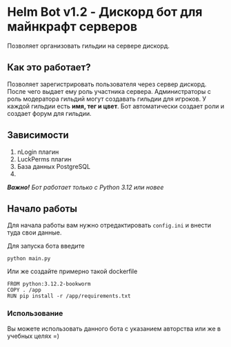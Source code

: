 # Helm Bot v1.2 - Дискорд бот для майнкрафт серверов

Позволяет организовать гильдии на сервере дискорд.

## Как это работает?
Позволяет зарегистрировать пользователя через сервер дискорд. После чего выдает ему роль участника сервера. Администраторы с роль модератора гильдий могут создавать гильдии для игроков. У каждой гильдии есть **имя, тег и цвет**. Бот автоматически создает роли и создает форум для гильдии.

## Зависимости
1. nLogin плагин
2. LuckPerms плагин
3. База данных PostgreSQL
4. 
_**Важно!** Бот работает только с Python 3.12 или новее_

## Начало работы
Для начала работы вам нужно отредактировать `config.ini` и внести туда свои данные.

Для запуска бота введите 
```
python main.py
```

Или же создайте примерно такой dockerfile
```
FROM python:3.12.2-bookworm
COPY . /app
RUN pip install -r /app/requirements.txt
```
### Использование
Вы можете использовать данного бота с указанием авторства или же в учебных целях =)
